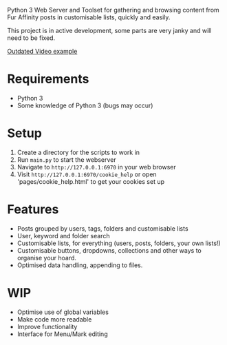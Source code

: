 Python 3 Web Server and Toolset for gathering and browsing content from Fur Affinity posts in customisable lists, quickly and easily.

This project is in active development, some parts are very janky and will need to be fixed.

[Outdated Video example](https://www.youtube.com/watch?v=W1tM0ZRNgf4)

# Requirements
* Python 3
* Some knowledge of Python 3 (bugs may occur)

# Setup
1. Create a directory for the scripts to work in
2. Run `main.py` to start the webserver
3. Navigate to `http://127.0.0.1:6970` in your web browser
4. Visit `http://127.0.0.1:6970/cookie_help` or open 'pages/cookie_help.html' to get your cookies set up

# Features
* Posts grouped by users, tags, folders and customisable lists
* User, keyword and folder search
* Customisable lists, for everything (users, posts, folders, your own lists!)
* Customisable buttons, dropdowns, collections and other ways to organise your hoard.
* Optimised data handling, appending to files.

# WIP
* Optimise use of global variables
* Make code more readable
* Improve functionality
* Interface for Menu/Mark editing
